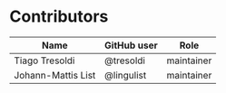 # Contributors

Name | GitHub user | Role
--- | --- | ---
Tiago Tresoldi | @tresoldi | maintainer
Johann-Mattis List | @lingulist | maintainer
